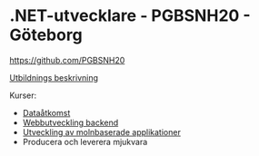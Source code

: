 # .NET-utvecklare - PGBSNH20 - Göteborg

<https://github.com/PGBSNH20>

[Utbildnings beskrivning](https://teknikhogskolan.se/utbildningar/net-utvecklare/)

Kurser:
* [Dataåtkomst](https://pgbsnh20.github.io/PGBSNH20-dataatkomst/)
* [Webbutveckling backend](https://pgbsnh20.github.io/PGBSNH20-backendweb/)
* [Utveckling av molnbaserade applikationer](https://pgbsnh20.github.io/PGBSNH20-molnapplikationer/)
* Producera och leverera mjukvara
